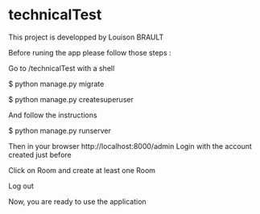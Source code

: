 # technicalTest

This project is developped by Louison BRAULT

Before runing the app please follow those steps :

Go to /technicalTest with a shell

$ python manage.py migrate

$ python manage.py createsuperuser

And follow the instructions

$ python manage.py runserver

Then in your browser http://localhost:8000/admin
Login with the account created just before

Click on Room and create at least one Room

Log out

Now, you are ready to use the application
